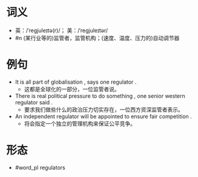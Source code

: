 # 词义
- 英：/ˈreɡjuleɪtə(r)/； 美：/ˈreɡjuleɪtər/
- #n (某行业等的)监管者，监管机构；(速度、温度、压力的)自动调节器
# 例句
- It is all part of globalisation , says one regulator .
	- 这都是全球化的一部分，一位监管者说。
- There is real political pressure to do something , one senior western regulator said .
	- 要求我们做些什么的政治压力切实存在，一位西方资深监管者表示。
- An independent regulator will be appointed to ensure fair competition .
	- 将会指定一个独立的管理机构来保证公平竞争。
# 形态
- #word_pl regulators
